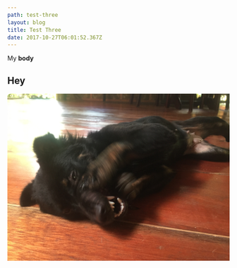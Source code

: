 ```yaml
---
path: test-three
layout: blog
title: Test Three
date: 2017-10-27T06:01:52.367Z
---
```

My  **body** 



## Hey



![dog](/img/uploads/IMG_3651.JPG)
